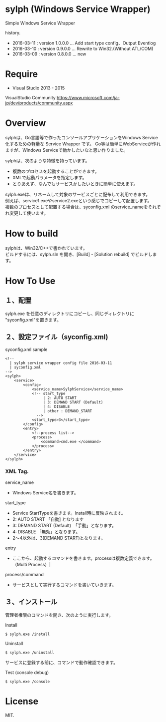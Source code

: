 # sylph (Windows Service Wrapper)
Simple Windows Service Wrapper

history.
* 2016-03-11 : version 1.0.0.0 ... Add start type config、Output Eventlog
* 2016-03-10 : version 0.9.0.0 ... Rewrite to Win32.(Without ATL/COM)
* 2016-03-09 : version 0.8.0.0 ... new


# Require

* Visual Studio 2013 - 2015

VisualStudio Community
https://www.microsoft.com/ja-jp/dev/products/community.aspx

# Overview

sylphは、Go言語等で作ったコンソールアプリケーションをWindows Service化するための軽量な Service Wrapper です。 
Go等は簡単にWebServiceが作れますが、Windows Serviceで動かしたいなと思い作りました。   

sylphは、次のような特徴を持っています。

* 複数のプロセスを起動することができます。
* XMLで起動パラメータを指定します。
* とりあえず、なんでもサービスかしたいときに簡単に使えます。

sylph.exeは、リネームして対象のサービスごとに配布して利用できます。  
例えば、service1.exeやservice2.exeという感じでコピーして配置します。  
複数のプロセスとして配置する場合は、syconfig.xml のservice_nameをそれぞれ変更して使います。

# How to build

sylphは、Win32/C++で書かれています。  
ビルドするには、sylph.sln を開き、[Build] - [Solution rebuild] でビルドします。

# How To Use

## １、配置

sylph.exe を任意のディレクトリにコピーし、同じディレクトリに "syconfig.xml"を置きます。

## ２、設定ファイル（syconfig.xml)

syconfig.xml sample

    <!--  
      | sylph service wrapper config file 2016-03-11
      | syconfig.xml
    -->
    <sylph>
        <service>
            <config>
                <service_name>SylphService</service_name>
                <!-- start_type 
                     | 2: AUTO START
                     | 3: DEMAND START (Default)
                     | 4: DISABLE
                     | other : DEMAND_START
                  -->
                <start_type>3</start_type>
            </config>
            <entry>
                <!--process list-->
                <process>
                    <command>cmd.exe </command>
                </process>
            </entry>
        </service>
    </sylph>


### XML Tag. 

service_name  
* Windows Service名を書きます。

start_type
* Service StartTypeを書きます。Install時に反映されます。
* 2: AUTO START 「自動] となります
* 3: DEMAND START (Default)　「手動」となります。
* 4: DISABLE 「無効」となります。
* 2～4以外は、3(DEMAND START)となります。

entry 
* ここから、起動するコマンドを書きます。processは複数定義できます。（Multi Process）|

process/command
*  サービスとして実行するコマンドを書いていきます。

## ３、インストール

管理者権限のコマンドを開き、次のように実行します。

Install

    $ sylph.exe /install
    
Uninstall

    $ sylph.exe /uninstall
    

サービスに登録する前に、コマンドで動作確認できます。

Test (console debug)

    $ sylph.exe /console
    
 


# License

MIT.
